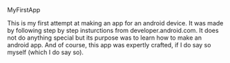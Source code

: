 MyFirstApp

This is my first attempt at making an app for an android device. It was made by following step by step insturctions from
developer.android.com. It does not do anything special but its purpose was to learn how to make an android app. And of course,
this app was expertly crafted, if I do say so myself (which I do say so).
